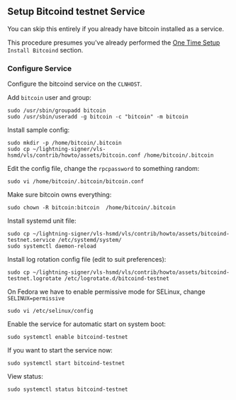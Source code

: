 ## Setup Bitcoind testnet Service

You can skip this entirely if you already have bitcoin installed as a service.

This procedure presumes you've already performed the
[One Time Setup](one-time-setup.md) `Install Bitcoind` section.

### Configure Service

Configure the bitcoind service on the `CLNHOST`.

Add `bitcoin` user and group:
```
sudo /usr/sbin/groupadd bitcoin
sudo /usr/sbin/useradd -g bitcoin -c "bitcoin" -m bitcoin
```

Install sample config:
```
sudo mkdir -p /home/bitcoin/.bitcoin
sudo cp ~/lightning-signer/vls-hsmd/vls/contrib/howto/assets/bitcoin.conf /home/bitcoin/.bitcoin
```

Edit the config file, change the `rpcpassword` to something random:
```
sudo vi /home/bitcoin/.bitcoin/bitcoin.conf
```

Make sure bitcoin owns everything:
```
sudo chown -R bitcoin:bitcoin  /home/bitcoin/.bitcoin
```

Install systemd unit file:
```
sudo cp ~/lightning-signer/vls-hsmd/vls/contrib/howto/assets/bitcoind-testnet.service /etc/systemd/system/
sudo systemctl daemon-reload
```

Install log rotation config file (edit to suit preferences):
```
sudo cp ~/lightning-signer/vls-hsmd/vls/contrib/howto/assets/bitcoind-testnet.logrotate /etc/logrotate.d/bitcoind-testnet
```

On Fedora we have to enable permissive mode for SELinux, change `SELINUX=permissive`
```
sudo vi /etc/selinux/config
```

Enable the  service for automatic start on system boot:
```
sudo systemctl enable bitcoind-testnet
```

If you want to start the service now:
```
sudo systemctl start bitcoind-testnet
```

View status:
```
sudo systemctl status bitcoind-testnet
```
